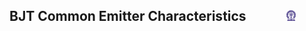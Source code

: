 ## BJT Common Emitter Characteristics &nbsp; &nbsp; &nbsp; &nbsp; &nbsp; &nbsp; <img src="images/iitkgp.png" width="3%" />
